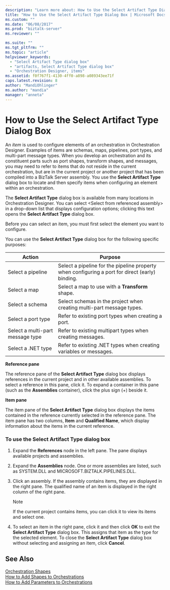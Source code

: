 ```yaml
---
description: "Learn more about: How to Use the Select Artifact Type Dialog Box"
title: "How to Use the Select Artifact Type Dialog Box | Microsoft Docs"
ms.custom: ""
ms.date: "06/08/2017"
ms.prod: "biztalk-server"
ms.reviewer: ""

ms.suite: ""
ms.tgt_pltfrm: ""
ms.topic: "article"
helpviewer_keywords: 
  - "Select Artifact Type dialog box"
  - "artifacts, Select Artifact Type dialog box"
  - "Orchestration Designer, items"
ms.assetid: f0f767f1-4130-4ff0-a898-a089343ee71f
caps.latest.revision: 8
author: "MandiOhlinger"
ms.author: "mandia"
manager: "anneta"
---
```

# How to Use the Select Artifact Type Dialog Box
An *item* is used to configure elements of an orchestration in Orchestration Designer. Examples of items are schemas, maps, pipelines, port types, and multi-part message types. When you develop an orchestration and its constituent parts such as port shapes, transform shapes, and messages, you may need to refer to items that do not reside in the current orchestration, but are in the current project or another project that has been compiled into a BizTalk Server assembly. You use the **Select Artifact Type** dialog box to locate and then specify items when configuring an element within an orchestration.  
  
 The **Select Artifact Type** dialog box is available from many locations in Orchestration Designer. You can select \<Select from referenced assembly\> in a drop-down list that displays configuration options; clicking this text opens the **Select Artifact Type** dialog box.  
  
 Before you can select an item, you must first select the element you want to configure.  
  
 You can use the **Select Artifact Type** dialog box for the following specific purposes:  
  
|Action|Purpose|  
|------------|-------------|  
|Select a pipeline|Select a pipeline for the pipeline property when configuring a port for direct (early) binding.|  
|Select a map|Select a map to use with a **Transform** shape.|  
|Select a schema|Select schemas in the project when creating multi-part message types.|  
|Select a port type|Refer to existing port types when creating a port.|  
|Select a multi-part message type|Refer to existing multipart types when creating messages.|  
|Select a .NET type|Refer to existing .NET types when creating variables or messages.|  
  
 **Reference pane**  
  
 The reference pane of the **Select Artifact Type** dialog box displays references in the current project and in other available assemblies. To select a reference in this pane, click it. To expand a container in this pane (such as the **Assemblies** container), click the plus sign (+) beside it.  
  
 **Item pane**  
  
 The item pane of the **Select Artifact Type** dialog box displays the items contained in the reference currently selected in the reference pane. The item pane has two columns, **Item** and **Qualified Name**, which display information about the items in the current reference.  
  
### To use the Select Artifact Type dialog box  
  
1.  Expand the **References** node in the left pane. The pane displays available projects and assemblies.  
  
2.  Expand the **Assemblies** node. One or more assemblies are listed, such as SYSTEM.DLL and MICROSOFT.BIZTALK.PIPELINES.DLL.  
  
3.  Click an assembly. If the assembly contains items, they are displayed in the right pane. The qualified name of an item is displayed in the right column of the right pane.  
  
    > [!NOTE]
    >  If the current project contains items, you can click it to view its items and select one.  
  
4.  To select an item in the right pane, click it and then click **OK** to exit the **Select Artifact Type** dialog box. This assigns that item as the type for the selected element. To close the **Select Artifact Type** dialog box without selecting and assigning an item, click **Cancel**.  
  
## See Also  
 [Orchestration Shapes](../core/orchestration-shapes.md)   
 [How to Add Shapes to Orchestrations](../core/how-to-add-shapes-to-orchestrations.md)   
 [How to Add Parameters to Orchestrations](../core/how-to-add-parameters-to-orchestrations.md)
